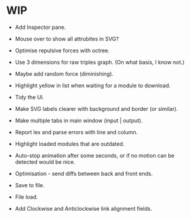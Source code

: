 
# WIP

- Add Inspector pane.
- Mouse over to show all attrubites in SVG?
- Optimise repulsive forces with octree.

- Use 3 dimensions for raw triples graph. (On what basis, I know not.)
- Maybe add random force (diminishing).
- Highlight yellow in list when waiting for a module to download.

- Tidy the UI.
- Make SVG labels clearer with background and border (or similar).
- Make multiple tabs in main window (input | output).

- Report lex and parse errors with line and column.
- Highlight loaded modules that are outdated.
- Auto-stop animation after some seconds, or if no motion can be detected would be nice.
- Optimisation - send diffs between back and front ends.

- Save to file.
- File load.

- Add Clockwise and Anticlockwise link alignment fields.
